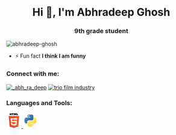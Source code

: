 <h1 align="center">Hi 👋, I'm Abhradeep Ghosh</h1>
<h3 align="center">9th grade student</h3>

<p align="left"> <img src="https://komarev.com/ghpvc/?username=abhradeep-ghosh&label=Profile%20views&color=0e75b6&style=flat" alt="abhradeep-ghosh" /> </p>

- ⚡ Fun fact **I think I am funny**

<h3 align="left">Connect with me:</h3>
<p align="left">
<a href="https://instagram.com/_abh_ra_deep" target="blank"><img align="center" src="https://raw.githubusercontent.com/rahuldkjain/github-profile-readme-generator/master/src/images/icons/Social/instagram.svg" alt="_abh_ra_deep" height="30" width="40" /></a>
<a href="https://www.youtube.com/c/trio film industry" target="blank"><img align="center" src="https://raw.githubusercontent.com/rahuldkjain/github-profile-readme-generator/master/src/images/icons/Social/youtube.svg" alt="trio film industry" height="30" width="40" /></a>
</p>

<h3 align="left">Languages and Tools:</h3>
<p align="left"> <a href="https://www.w3.org/html/" target="_blank" rel="noreferrer"> <img src="https://raw.githubusercontent.com/devicons/devicon/master/icons/html5/html5-original-wordmark.svg" alt="html5" width="40" height="40"/> </a> <a href="https://www.python.org" target="_blank" rel="noreferrer"> <img src="https://raw.githubusercontent.com/devicons/devicon/master/icons/python/python-original.svg" alt="python" width="40" height="40"/> </a> </p>
